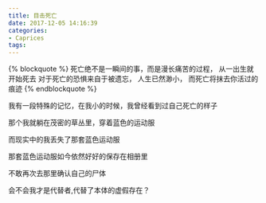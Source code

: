 ```yaml
---
title: 目击死亡
date: 2017-12-05 14:16:39
categories:
- Caprices
tags:
---
```

{% blockquote %}
死亡绝不是一瞬间的事，而是漫长痛苦的过程， 从一出生就开始死去
对于死亡的恐惧来自于被遗忘， 人生已然渺小， 而死亡将抹去你活过的痕迹
{% endblockquote %}
<!-- more -->

我有一段特殊的记忆，在我小的时候，我曾经看到过自己死亡的样子

那个我就躺在茂密的草丛里，穿着蓝色的运动服

而现实中的我丢失了那套蓝色运动服

那套蓝色运动服如今依然好好的保存在相册里

不敢再次去那里确认自己的尸体

会不会我才是代替者,代替了本体的虚假存在？